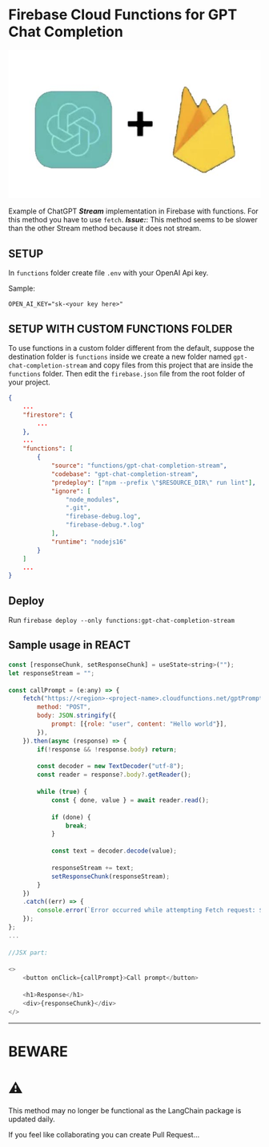 # Firebase Cloud Functions for GPT Chat Completion

![firebase+gpt](images/firebase_and_gpt.jpg?raw=true)

Example of ChatGPT ***Stream*** implementation in Firebase with functions. For this method you have to use `fetch`.
***Issue:***: This method seems to be slower than the other Stream method because it does not stream.

## SETUP

In `functions` folder create file `.env` with your OpenAI Api key.

Sample: 
```text
OPEN_AI_KEY="sk-<your key here>"
```

## SETUP WITH CUSTOM FUNCTIONS FOLDER

To use functions in a custom folder different from the default, suppose the destination folder is `functions` inside we create a new folder named `gpt-chat-completion-stream` and copy files from this project that are inside the `functions` folder. Then edit the `firebase.json` file from the root folder of your project.

```json
{
	...
	"firestore": {
		...
	},
	...
	"functions": [
		{
			"source": "functions/gpt-chat-completion-stream",
			"codebase": "gpt-chat-completion-stream",
			"predeploy": ["npm --prefix \"$RESOURCE_DIR\" run lint"],
			"ignore": [
				"node_modules",
				".git",
				"firebase-debug.log",
				"firebase-debug.*.log"
			],
			"runtime": "nodejs16"
		}
	]
	...
}
```

## Deploy

Run `firebase deploy --only functions:gpt-chat-completion-stream`

## Sample usage in REACT

```javascript
const [responseChunk, setResponseChunk] = useState<string>("");
let responseStream = "";

const callPrompt = (e:any) => {
	fetch("https://<region>-<project-name>.cloudfunctions.net/gptPromptStream", {
		method: "POST",
		body: JSON.stringify({
			prompt: [{role: "user", content: "Hello world"}],
		}),
	}).then(async (response) => {
		if(!response && !response.body) return;

		const decoder = new TextDecoder("utf-8");
		const reader = response?.body?.getReader();

		while (true) {
			const { done, value } = await reader.read();
			
			if (done) {
				break;
			}

			const text = decoder.decode(value);

			responseStream += text;
			setResponseChunk(responseStream);
		}
	})
	.catch((err) => {
		console.error(`Error occurred while attempting Fetch request: ${err}`);
	});
};
...

//JSX part:

<>
	<button onClick={callPrompt}>Call prompt</button>

	<h1>Response</h1>
	<div>{responseChunk}</div>
</>
```

---

# BEWARE <h1>⚠️</h1>

This method may no longer be functional as the LangChain package is updated daily.

If you feel like collaborating you can create Pull Request...


